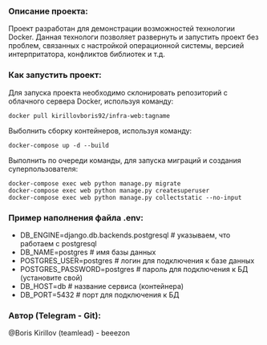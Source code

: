 ### Описание проекта:

Проект разработан для демонстрации возможностей технологии Docker.
Данная технологи позволяет развернуть и запустить проект без проблем, связанных с настройкой операционной системы, версией интерпритатора, конфликтов библиотек и т.д.

### Как запустить проект:

Для запуска проекта необходимо склонировать репозиторий с облачного сервера Docker, используя команду:

```
docker pull kirillovboris92/infra-web:tagname
```
Выболнить сборку контейнеров, используя команду:
```
docker-compose up -d --build 
```
Выполнить по очереди команды, для запуска миграций и создания суперпользователя:
```
docker-compose exec web python manage.py migrate
docker-compose exec web python manage.py createsuperuser
docker-compose exec web python manage.py collectstatic --no-input 
```

### Пример наполнения файла .env:

- DB_ENGINE=django.db.backends.postgresql # указываем, что работаем с postgresql
- DB_NAME=postgres # имя базы данных
- POSTGRES_USER=postgres # логин для подключения к базе данных
- POSTGRES_PASSWORD=postgres # пароль для подключения к БД (установите свой)
- DB_HOST=db # название сервиса (контейнера)
- DB_PORT=5432 # порт для подключения к БД 



### Автор (Telegram - Git):
@Boris Kirillov (teamlead) - beeezon